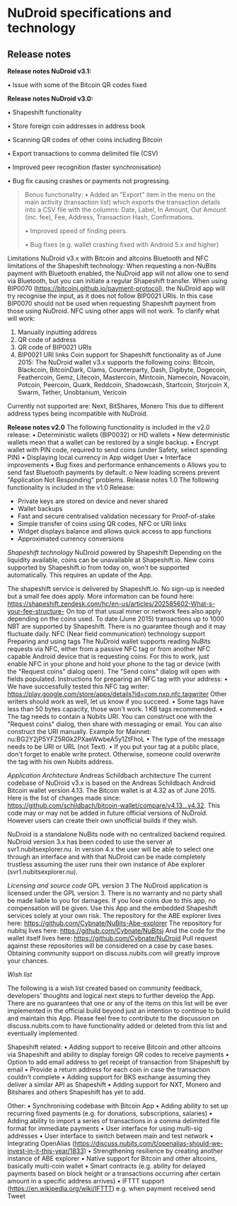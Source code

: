 NuDroid specifications and technology
=====================================

Release notes
-------------
**Release notes NuDroid v3.1:**

•	Issue with some of the Bitcoin QR codes fixed

**Release notes NuDroid v3.0:**

•	Shapeshift functionality

•	Store foreign coin addresses in address book

•	Scanning QR codes of other coins including Bitcoin

•	Export transactions to comma delimited file (CSV)

•	Improved peer recognition (faster synchronisation)

•	Bug fix causing crashes or payments not progressing.


>Bonus functionality:
> •	Added an "Export" item in the menu on the main activity (transaction list) which exports the transaction details into a CSV file with the columns: Date, Label, In Amount, Out Amount (inc. fee), Fee, Address, Transaction Hash, Confirmations.
>
>•	Improved speed of finding peers.
>
>•	Bug fixes (e.g. wallet crashing fixed with Android 5.x and higher)


Limitations NuDroid v3.x with Bitcoin and altcoins
Bluetooth and NFC limitations of the Shapeshift technology:
When requesting a non-NuBits payment with Bluetooth enabled, the NuDroid app will not allow one to send via Bluetooth, but you can initiate a regular Shapeshift transfer. When using BIP0070 (https://bitcoinj.github.io/payment-protocol), the NuDroid app will try recognise the input, as it does not follow BIP0021 URIs. In this case BIP0070 should not be used when requesting Shapeshift payment from those using NuDroid. NFC using other apps will not work. To clarify what will work:
1.	Manually inputting address
2.	QR code of address
3.	QR code of BIP0021 URIs
4.	BIP0021 URI links
Coin support for Shapeshift functionality as of June 2015:
The NuDroid wallet v3.x supports the following coins:
Bitcoin, Blackcoin, BitcoinDark, Clams, Counterparty, Dash, Digibyte, Dogecoin, Feathercoin, Gemz, Litecoin, Mastercoin, Mintcoin, Namecoin, Novacoin, Potcoin, Peercoin, Quark, Reddcoin, Shadowcash, Startcoin, Storjcoin X, Swarm, Tether, Unobtanium, Vericoin

Currently not supported are:
Next, BitShares, Monero
This due to different address types being incompatible with NuDroid.

**Release notes v2.0**
The following functionality is included in the v2.0 release:
•	Deterministic wallets (BIP0032) or HD wallets 
•	New deterministic wallets mean that a wallet can be restored by a single backup.
•	Encrypt wallet with PIN code, required to send coins (under Safety, select spending PIN)
•	Displaying local currency in App widget User
•	Interface improvements 
•	Bug fixes and performance enhancements
o	Allows you to send fast Bluetooth payments by default.
o	New loading screens prevent "Application Not Responding" problems.
Release notes 1.0
The following functionality is included in the v1.0 Release:
- Private keys are stored on device and never shared
- Wallet backups
- Fast and secure centralised validation necessary for Proof-of-stake
- Simple transfer of coins using QR codes, NFC or URI links
- Widget displays balance and allows quick access to app functions
- Approximated currency conversions

*Shapeshift technology*
NuDroid powered by Shapeshift
Depending on the liquidity available, coins can be unavailable at Shapeshift.io. New coins supported by Shapeshift.io from today on, won't be supported automatically. This requires an update of the App. 

The shapeshift service is delivered by Shapeshift.io. No sign-up is needed but a small fee does apply. More information can be found here: https://shapeshift.zendesk.com/hc/en-us/articles/202585602-What-s-your-fee-structure- On top of that usual miner or network fees also apply depending on the coins used. To date (June 2015) transactions up to 1000 NBT are supported by Shapeshift. There is no guarantee though and it may fluctuate daily. 
NFC (Near field communication) technology support
Preparing and using tags
The NuDroid wallet supports reading NuBits requests via NFC, either from a passive NFC tag or from another NFC capable Android device that is requesting coins.
For this to work, just enable NFC in your phone and hold your phone to the tag or device (with the "Request coins" dialog open). The "Send coins" dialog will open with fields populated.
Instructions for preparing an NFC tag with your address:
•	We have successfully tested this NFC tag writer:
https://play.google.com/store/apps/details?id=com.nxp.nfc.tagwriter
Other writers should work as well, let us know if you succeed.
•	Some tags have less than 50 bytes capacity, those won't work. 1 KB tags recommended.
•	The tag needs to contain a Nubits URI. You can construct one with the "Request coins" dialog, then share with messaging or email. You can also construct the URI manually. Example for Mainnet: nu:BG2Y2jP5YFZ5RGk2PXaeWwbeA5y1ZtFhoL
•	The type of the message needs to be URI or URL (not Text).
•	If you put your tag at a public place, don't forget to enable write protect. Otherwise, someone could overwrite the tag with his own Nubits address.

*Application Architecture*
Andreas Schildbach architecture
The current codebase of NuDroid v3.x is based on the Andreas Schildbach Android Bitcoin wallet version 4.13. The Bitcoin wallet is at 4.32 as of June 2015. Here is the list of changes made since:
https://github.com/schildbach/bitcoin-wallet/compare/v4.13...v4.32. This code may or may not be added in future official versions of NuDroid. However users can create their own unofficial builds if they wish.

NuDroid is a standalone NuBits node with no centralized backend required. NuDroid version 3.x has been coded to use the server at svr1.nubitsexplorer.nu. In version 4.x the user will be able to select one through an interface and with that NuDroid can be made completely trustless assuming the user runs their own instance of Abe explorer (svr1.nubitsexplorer.nu).

*Licensing and source code*
GPL version 3
The NuDroid application is licensed under the GPL version 3. There is no warranty and no party shall be made liable to you for damages. If you lose coins due to this app, no compensation will be given. Use this App and the embedded Shapeshift services solely at your own risk.
The repository for the ABE explorer lives here: https://github.com/Cybnate/NuBits-Abe-explorer
The repository for nubitsj lives here: https://github.com/Cybnate/NuBitsj
And the code for the wallet itself lives here: https://github.com/Cybnate/NuDroid
Pull request against these repositories will be considered on a case by case bases. Obtaining community support on discuss.nubits.com will greatly improve your chances.

*Wish list*

The following is a wish list created based on community feedback, developers’ thoughts and logical next steps to further develop the App. There are no guarantees that one or any of the items on this list will be ever implemented in the official build beyond just an intention to continue to build and maintain this App. Please feel free to contribute to the discussion on discuss.nubits.com to have functionality added or deleted from this list and eventually implemented.

Shapeshift related:
•	Adding support to receive Bitcoin and other altcoins via Shapeshift and ability to display foreign QR codes to receive payments
•	Option to add email address to get receipt of transaction from Shapeshift by email
•	Provide a return address for each coin in case the transaction couldn't complete
•	Adding support for BKS exchange assuming they deliver a similar API as Shapeshift
•	Adding support for NXT, Monero and Bitshares and others Shapeshift has yet to add.

Other:
•	Synchronising codebase with Bitcoin App
•	Adding ability to set up recurring fixed payments (e.g. for donations, subscriptions, salaries)
•	Adding ability to import a series of transactions in a comma delimited file format for immediate payments
•	User interface for using multi-sig addresses
•	User interface to switch between main and test network
•	Integrating OpenAlias (https://discuss.nubits.com/t/openalias-should-we-invest-in-it-this-year/1833)
•	Strengthening resilience by creating another instance of ABE explorer
•	Native support for Bitcoin and other altcoins, basically multi-coin wallet
•	Smart contracts (e.g. ability for delayed payments based on block height or a transactions occurring after certain amount in a specific address arrives)
•	IFTTT support (https://en.wikipedia.org/wiki/IFTTT) e.g. when payment received send Tweet


